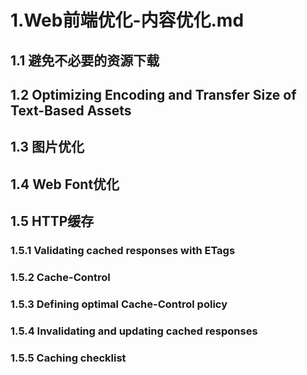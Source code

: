 # 1.Web前端优化-内容优化.md

## 1.1 避免不必要的资源下载

## 1.2 Optimizing Encoding and Transfer Size of Text-Based Assets

## 1.3 图片优化

## 1.4 Web Font优化

## 1.5 HTTP缓存

### 1.5.1 Validating cached responses with ETags

### 1.5.2 Cache-Control

### 1.5.3 Defining optimal Cache-Control policy 

### 1.5.4 Invalidating and updating cached responses

### 1.5.5 Caching checklist
